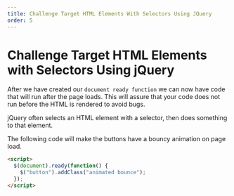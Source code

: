 ```yaml
---
title: Challenge Target HTML Elements With Selectors Using JQuery
order: 5
---
```

# Challenge Target HTML Elements with Selectors Using jQuery

After we have created our `document ready function` we can now have code that will run after the page loads. This will assure that your code does not run before the HTML is rendered to avoid bugs.

jQuery often selects an HTML element with a selector, then does something to that element.

The following code will make the buttons have a bouncy animation on page load.

```html
<script>
  $(document).ready(function() {
    $("button").addClass("animated bounce");
  });
</script>
```
